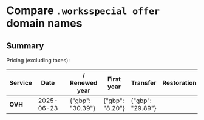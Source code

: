 # Compare `.worksspecial offer` domain names

## Summary

Pricing (excluding taxes):

| Service | Date |  | / Renewed year | First year | Transfer | Restoration |
|--|--|--|--|--|--|--|
| **OVH** | 2025-06-23 |  | {"gbp": "30.39"} | {"gbp": "8.20"} | {"gbp": "29.89"} |  |

